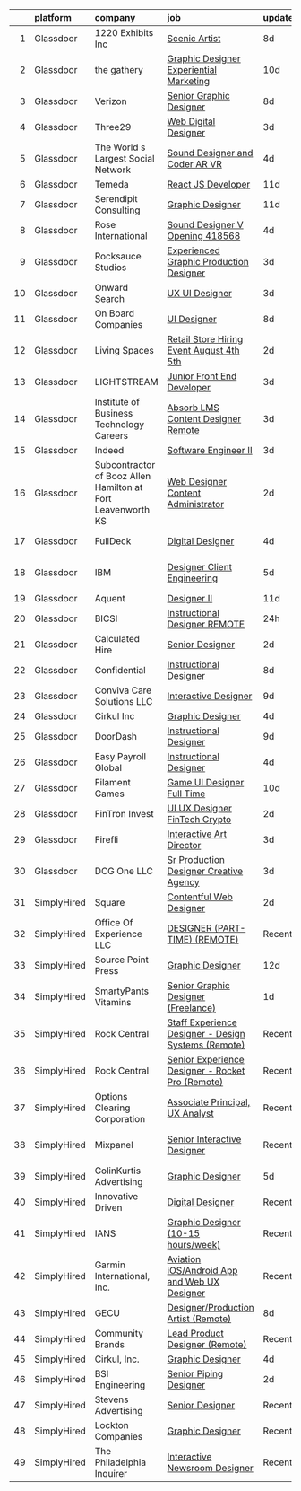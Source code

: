 

|    | platform    | company                                                      | job                                                                                                                                                                                                                                                                                                                                                                                                                                                                                                                                                                                                                                                                                                                                                                                                                                                                                                                                                                                                                                                                                                                                                                                                                                                                                                                                                                                                                                                                                               | update_time   | location                   |
|---:|:------------|:-------------------------------------------------------------|:--------------------------------------------------------------------------------------------------------------------------------------------------------------------------------------------------------------------------------------------------------------------------------------------------------------------------------------------------------------------------------------------------------------------------------------------------------------------------------------------------------------------------------------------------------------------------------------------------------------------------------------------------------------------------------------------------------------------------------------------------------------------------------------------------------------------------------------------------------------------------------------------------------------------------------------------------------------------------------------------------------------------------------------------------------------------------------------------------------------------------------------------------------------------------------------------------------------------------------------------------------------------------------------------------------------------------------------------------------------------------------------------------------------------------------------------------------------------------------------------------|:--------------|:---------------------------|
|  1 | Glassdoor   | 1220 Exhibits  Inc                                           | [Scenic Artist](https://www.glassdoor.com/partner/jobListing.htm?pos=103&ao=1110586&s=58&guid=0000018253022916b2259a10b4c0ea0e&src=GD_JOB_AD&t=SR&vt=w&ea=1&cs=1_f0f34a76&cb=1659250027187&jobListingId=1008023121296&cpc=3FC978A59470AFF6&jrtk=3-0-1g99g4aagk631801-1g99g4ab0ia0h800-15527922810f0492--6NYlbfkN0C2ruSLbldHgJRxGqX58M4ekFWuaOJ1Xy3nZgzYPyc2K5DCdI3untnDGzvEr169cKZNgMJW2ztroVJfj03lEsLmzORnLC1o3jre0oAlCk2y7HVDXlcgyXFeh6MGMvw3-WDSZHbEiaj46qFxEGUDuNrlCJBxxVOXR4s51v1ewCrwASw4ewkWnoPMfk9Yo3QkYsHeedPj-OlI8v86LSCQhcArfz64O69Gfo66QlgKq6JBiWM74v4OgT2tGUuZefWXUjoYXr_YFgsgcxIK1Y6lxnXoS3tRqeCOhSRkStCtMbiKLh3jet73wgo2eHW6s6wkQ0aoVjFynlOiH2SOI9xRlFY2AkfDR7VXzlXMxpwD0qJZjilavyh2J2Hs5HBlyB-Te0rBxAqgm3kXZ8c_Iim59I6JOc45c9KIJSrcIyA36__CsrDtO8pC1mpRb8lfTqVwtrFh-BTWayoaywan5Qst75censjN4GB1RzOgYhve-fxMFWsYENu9tevlr0HWBGBLwRs%3D)                                                                                                                                                                                                                                                                                                                                                                                                                                                                                                                                                                                                                                            | 8d            | Nashville, TN              |
|  2 | Glassdoor   | the gathery                                                  | [Graphic Designer   Experiential Marketing](https://www.glassdoor.com/partner/jobListing.htm?pos=109&ao=1110586&s=58&guid=0000018253022916b2259a10b4c0ea0e&src=GD_JOB_AD&t=SR&vt=w&ea=1&cs=1_a4cb31d4&cb=1659250027188&jobListingId=1008017187478&cpc=81AAE51C33FDE227&jrtk=3-0-1g99g4aagk631801-1g99g4ab0ia0h800-e941fbeab4f19242--6NYlbfkN0AhP4lmMXA4RHoORBwMOO4jgGuXQdrOXeW1_tqLFfVzMw3j9mwMmWpE6nwtfBb7jXniFdM94X6M8o6FRX7nVjCnlx4iXXUYgaBqeFRykWBjoMEb1mPBD_02jZ3uMfN8VzseIutJM000zUf3hu4OAdpGhPivSXy-_MR2AXSO4Fg8cwHZuTjUWbAcVauo7gfEwbdWSYvpUS7FeZpZUBNVEl1TRKsD35ClkO0RnIrxp7e0CI7lr4BzaT5iRFzEIkqgG6XuYdBNzz8L94CMYJQYd9UcE5TXDxMCqnzuhP2eW3naHCtjQvdMhlFFMndj8eTVkmee3r3wj1GLlsWjmXXfVAAhiGeZS0G6hiODQdWDVjtaQJ4mBigxqU_PYy5bH7eDtXRWFB6IhfIhg_wxnm2Qmshd4g8Pvf3ULxaYucL0uR3axMMeL8cOwwcVKN2eC_Bjph0s8Lfs41APD3bvA7kgD3blhCYRiKf1nB3igamyTBgIdGdfbnsQkDZy__50Glw159zZyEdQKR-R08M7a50tiFvTpjQh2H8ZHsU%3D)                                                                                                                                                                                                                                                                                                                                                                                                                                                                                                                                                                                | 10d           | Brooklyn, NY               |
|  3 | Glassdoor   | Verizon                                                      | [Senior Graphic Designer](https://www.glassdoor.com/partner/jobListing.htm?pos=112&ao=1110586&s=58&guid=0000018253022916b2259a10b4c0ea0e&src=GD_JOB_AD&t=SR&vt=w&cs=1_6a5e8d30&cb=1659250027188&jobListingId=1008023528583&cpc=8F7BC0C6B9F707AE&jrtk=3-0-1g99g4aagk631801-1g99g4ab0ia0h800-dfde7ed858d232f8--6NYlbfkN0BCNs6bE--Mn_ADd0RyzMq18ZUxdybwefWV8heO_C7Y9_E5r_p1QamTWeHI9ejMnN8ZrzJ1hJDUdAs3nPWUSKyIMz5CFFbtuqtMTLjsOuY71Fnb4FzQskvLwvm5RGepbX_ZM5r_GxcT0e-JCYi7VPp3agTZnSPAETcnyx4yXG_scotQKf7IgAm3JFEG4Di47D199sUEUQUd3EBdDoR0K1I4lcDq0sLADzgrHQGw-LixiknxGTPwzeoF14HGesw5AN4jxu0fOGs3hiITYoneaOpyFYxVvqd4LxlbsefQTYyyMdPDobzOzxKtK5MOtF6CO5EzvcH27r0FkcWhwVeO3zHTwaYs6Dp5522Zd8LKcPBK0w-Cpg3y3SEaL5cWCcbkcIESNpyLg03xxh5tiqckQqbHBBaOhaWgLDYld7vlB0wJddE6oQ3dpmjyfYa7dpk8y9ZyIL-4OWVLlLzOzr2o_KfySemZz8xSmRpVd9CuzP5ijR8efpdfvHi2ditlY7QMwOWkmfvTslz_ycPXMnQQvWQ_xXIAR-U6dffTqewXG0J_meR1gh8GpYr5GTeFZiFb8Sb6fVizqPowlwJQv0uy98ehbRjvRfldTJ6ckcyo8ZhsrwZqtKWa5sAlAHvLRocjIMCq5A6OtKyDU8goVpidF-KjIaDrD1l_FTM2BqKB17uLDGKGinAh5grAgQe4Nav35o3O2eniR6Qo9DTkY3VrMH9Ac_uvPwlYsmXi6GllM7ms6ZisHEK84aGF)                                                                                                                                                                                                                                                                                                                                                                                     | 8d            | Bronx, NY                  |
|  4 | Glassdoor   | Three29                                                      | [Web   Digital Designer](https://www.glassdoor.com/partner/jobListing.htm?pos=115&ao=1110586&s=58&guid=0000018253022916b2259a10b4c0ea0e&src=GD_JOB_AD&t=SR&vt=w&ea=1&cs=1_3db46a6f&cb=1659250027189&jobListingId=1008033183226&cpc=036CEF58F9688075&jrtk=3-0-1g99g4aagk631801-1g99g4ab0ia0h800-3471e0fb78ef8fea--6NYlbfkN0BTT1lo8Jwdy_hu5PBsWOg-OgEs4ry3bvHurgSPaoaOHMrQ5kC19dgYOFzcPvQYOKHhp60c6Xch6Gn5kZAuITtITQIiewKyEJTgBxaC2lya7FuisoGkrTfVnRz2GZw7oF528M81WcDSTk1Y7522a9sTlTw_pDm5pQS1FbGfGm2qWUmQCyH2NaVebnnIhkDFCc50YlNanDx476ihVXF0x9zyxpVBxgX0bPSwn0CJLfxS2642y0QIDpIpdVa3zzHLVUFMYQYSk0waNZbrlBsy0Hv6hGn_ceNU_vXPTW6Lr1NeAWtRa95klNP0qG8x9fdHMkPSlz7boxyO7RImRme2Fe0DBIFZvHBQss6P49RPDFBoDrMKD2IlBRdJdHfxZvRq8vI4vUM8DNitvY12Pa1ambNqgQbL2aPBWGtd6Ss6RQNcWrpxgTIXA5PKrPPNy_zxBK1TRas4WREZu_itBLaS_SiH9BgDwhIyzVFjqhZiFNqyeUPMbld9--rC8mhj8rCbvfI%3D)                                                                                                                                                                                                                                                                                                                                                                                                                                                                                                                                                                                                                                   | 3d            | Roseville, CA              |
|  5 | Glassdoor   | The World s Largest Social Network                           | [Sound Designer and Coder  AR VR ](https://www.glassdoor.com/partner/jobListing.htm?pos=126&ao=1110586&s=58&guid=0000018253022916b2259a10b4c0ea0e&src=GD_JOB_AD&t=SR&vt=w&ea=1&cs=1_79ea6fb6&cb=1659250027190&jobListingId=1008031528055&cpc=FD1C1DA32C38CFA7&jrtk=3-0-1g99g4aagk631801-1g99g4ab0ia0h800-c5d8ffadb915c32f--6NYlbfkN0DSgjPPcnEdvoK3uuxfISLALE6pB1FR7YSHOr_tSg5_QGIhoz_2VqUepdcKLBLI_zTUk6gDwaoQ9vEVPtJf9rgUyn_I6h_8B4D9wSAIOyt_RJFN8Eflhj9KJJvZQUXNdWxq6wNfnbBFCNlciu9kDebYOONalFTI7aQu-OsppGEyxKi2mf8gCqkIdlVeM0EX90MpZDZVArIy9wXpXsrvqUV5WVK-5OrO2VIPlMpZyT2xCJIWL-IVA3eG4GVDG8ANSjRgPzEHVo4V--abaGN5_hOXetUydW2iASEVrCj55kMHqm6W8iONRItsNtmEz104vCl6om2886VzqRN7QNB86g2_xlh_IhN0z96U0chJfJxSRcN5nNVUds5v5gQP0KcbKyFu6CTZU_7XtuN2v7D6G9Wahk8JoCYg75wGaQlIV14z8Y3PRyxvbPyjJSnb5a8pTjYEtGfGmZTyA-GRJgq-3mc2mpyvSSQHAzjNNPXC9weg6uMpES0I4XFJIbFpYpAXtvxG7FlV0XA9GGa70uZBwvA4QxNRYIXF5AJpVxhS0wAunZGpS6cBwmR_eEbqd4-vE0kkw0zuMFZwmA%3D%3D)                                                                                                                                                                                                                                                                                                                                                                                                                                                                                                                                           | 4d            | Los Angeles, CA            |
|  6 | Glassdoor   | Temeda                                                       | [React JS Developer](https://www.glassdoor.com/partner/jobListing.htm?pos=122&ao=1110586&s=58&guid=0000018253022916b2259a10b4c0ea0e&src=GD_JOB_AD&t=SR&vt=w&ea=1&cs=1_af150c84&cb=1659250027189&jobListingId=1008015128299&cpc=8795CF9063CD573D&jrtk=3-0-1g99g4aagk631801-1g99g4ab0ia0h800-7fea6778d8d634a4--6NYlbfkN0Cdyrb_-SYpjIsC7ShR4LTJruqxAexHI1Km_0W0EzpI0e4uRdYa2eAJs8btTIGmOfMYc0AIGm1oGji9xCD_BIfjoFv7WrSOeX04XFZio3b7X4jjRm4uKTkf2ibFdnFKK902wGA0oBE-4UXjpik8-xCwjIHvwxFNbNLLssPWUSLM7bGAS16chLfRc3-ChYnq_dR1b4XA5FFeKpOeOPGISUG0qb-RPOr7rV5BTWaxQmhDTbGuJ2rRw2vBdgAUkypwTWcuLI33fj4GiUO7GjL18z7UhJudLmm5kKuatLv2-XFTHRRVMP_iTGC4-j4UmHanBMjuscYqn9UZ96Ui5H-5xpWhHvN3LAsPZD2kvLTfDXhGU-_HKcwFctFZqvutssdDleuKrgu9l6r8-mTGiQe8_0PGMOwFUggDmDPFlWkP3oDNfkDoGa-grFs2B6Hu2HedhywNOwqG3qyeGDJN4EoS2ee1ODOPxZTQxWzpaMY6CYXTYcYA3ljgI8bp)                                                                                                                                                                                                                                                                                                                                                                                                                                                                                                                                                                                                                                                     | 11d           | Remote                     |
|  7 | Glassdoor   | Serendipit Consulting                                        | [Graphic Designer](https://www.glassdoor.com/partner/jobListing.htm?pos=102&ao=1110586&s=58&guid=0000018253022916b2259a10b4c0ea0e&src=GD_JOB_AD&t=SR&vt=w&ea=1&cs=1_e7c4885e&cb=1659250027186&jobListingId=1008015133064&cpc=BCF6C35513A620B2&jrtk=3-0-1g99g4aagk631801-1g99g4ab0ia0h800-c5c15e8d751a9460--6NYlbfkN0AZiaPZyccuKjlre0e0RaBFeO48J0QExrO5hcuLctOVaDQsAcHmbKD6x-czlhhPaL1TlBaAVNH02RkuLdfAcnAtmG2ifzKKd-xvHAFsOrwbZuY8izI2eBiD15JwxfzUB6r_c-wjmdtrfGuV-D43dsz7rF-W6HRlzw58U6e4dTUNeaQpBffTT_4yaBVmRULisnqryqm-GAoRJp3WcGasRBZs4EwJZnC-5O80VYPFOb7HgjCSZfJvUM8h50ocws9zq0fTFkfy_DiXz7sTaq8xkwDhGgAyScngPuVNs9Er9302ry75UQB70IpLM4hyWCRpHyaeSHFRLncJCG4hnbbCDTXkBr0HdbMTKAxSeVYrHTg1SQ2AVShT9w5x88UPTrRbSnzjuuYtRRyVQLw_ifa2AaNiM90qHHnSXO3NZho02a3q8DSbH39CS037CA6nsEAuPVz29bi6NuQdJWY__-6DbGt1vQkichacrvXEjwAeuYF1EcPRHjVNaq0FFFI7RHmUkXg%3D)                                                                                                                                                                                                                                                                                                                                                                                                                                                                                                                                                                                                                                         | 11d           | Phoenix, AZ                |
|  8 | Glassdoor   | Rose International                                           | [Sound Designer V Opening  418568](https://www.glassdoor.com/partner/jobListing.htm?pos=130&ao=1110586&s=58&guid=0000018253022916b2259a10b4c0ea0e&src=GD_JOB_AD&t=SR&vt=w&ea=1&cs=1_6ce011f8&cb=1659250027190&jobListingId=1008030729670&cpc=32EE424DE2B657EB&jrtk=3-0-1g99g4aagk631801-1g99g4ab0ia0h800-a20623011cb248eb--6NYlbfkN0B6gYLiPzX3Klpbl49OuxoIZqVtnvEet7IZUhlrZDSG3sY-I6CIGHSMA_bS7ldJ8pOXMIXNeNyydXsX95pvzPg5BddHE-JXPnLngZ30cnLDc1iDIozZEqqJfstNoVEA0Y0ziXhbePzU2aWttrzMukYrAbICdJmtiDj_lX11sumIShj0cH4jV8vRyK2YT_cFh-aCy9BollYfIvyBwCbhnOFTloEog0mO6lEAAIWVoHiu14kwpyR7MHjmSXjXVU55KIUBTV78iBTqExzRPcttoW18M_Y91aQnuSWAYXU3e2usJZCuUSOya3v8LmY6Tt4q5dNJaTuLrOq9HXBz7kjgkFY0HdsG6mWycK6KGYRVn78Ltp_ic-7DfTiZR8qjgsSZRUziBTqFgvVMFBYTAR-jjkTa5CRz7ZAZHWrZrBuHytgpPlCXRBgafUXjvBngm7e326eYhjCTuNRcyuE2L2Hm6FhGNs14R6wBBCQWUejMdaN9II1ykg_RlFl2KLX6D4znh_7hQ3d430Xa47ssQGuf1-Se)                                                                                                                                                                                                                                                                                                                                                                                                                                                                                                                                                                                                       | 4d            | Seattle, WA                |
|  9 | Glassdoor   | Rocksauce Studios                                            | [Experienced Graphic   Production Designer](https://www.glassdoor.com/partner/jobListing.htm?pos=114&ao=1110586&s=58&guid=0000018253022916b2259a10b4c0ea0e&src=GD_JOB_AD&t=SR&vt=w&ea=1&cs=1_397d9669&cb=1659250027188&jobListingId=1008033520463&cpc=FAE5E775D180B2FB&jrtk=3-0-1g99g4aagk631801-1g99g4ab0ia0h800-1efa8155e4fb7b2c--6NYlbfkN0DukAwDndutArnS8OT3znlJ-TW2KpK_7rZjO0LfXc6UVBiO-8LSPHd95fxw9EE9dqLQUN4La8Iz2lxiLZTyACaQzmvMgZnLmiiD4ovpuApu50jSRvdiNNOTgCcnHojQFB59xjwSAnCtH0Xb8I7jQuQeA6k0kIon-6YO4_kxONUogjdzD6GeNT9kA1w1QNPpPx6msuf5-GCa6V99oy9joHjFWa8Up5bnLgbinLQJnFBkPP2m5gpbf8Ox9CgYHuwMOtEP9bVM4N812oQPbdq9MGIE4LbRnkNcN0_bLo9qDlBX-wgY6EURxxlYu8cv2HWHJGSVpnsIrzag4aB22NdTtpcmMcRfM8Hay79gUib2qRL367GmpDF_PIqboYbFDBL9yjx9csZEyjFBVquaMAb3b2QHHrnW3WheeIS2G3PB1JkNWzbhuOOS32AgxMT90pAQKM1Y4SAfFo19FZf6Llf0Fn3AXHQnF5dGQsVq5ejIPLqogLV3Cb791CJkGUk9069TSxXvd5fxNz22kcWt_M6yFtIH)                                                                                                                                                                                                                                                                                                                                                                                                                                                                                                                                                                                              | 3d            | Remote                     |
| 10 | Glassdoor   | Onward Search                                                | [UX UI Designer](https://www.glassdoor.com/partner/jobListing.htm?pos=127&ao=1110586&s=58&guid=0000018253022916b2259a10b4c0ea0e&src=GD_JOB_AD&t=SR&vt=w&cs=1_f7a225ac&cb=1659250027190&jobListingId=1008033843537&cpc=4F748F1840550ABC&jrtk=3-0-1g99g4aagk631801-1g99g4ab0ia0h800-fa6a7f2e80756bc9--6NYlbfkN0B7YoEZZ2QAGDyEGGmBPAUWSHc1Mt3sMCn9FehKcWA3w0jw7EbYYLNYdQbp0yVH2fslJybtsMT5p4cBmyyP6_QKsNpj2PbE_NvQ_9GTmmHurNR8k4bCL7VAiCT04ZXl7TT0tBk86WUCk4UG972qPFGQb8RpGRGy90R9sT3FoMbCWVivDmWtNWzVlBqfExq-wNoSRqKLFH3Xk8vJf2o22A28h_GUt4kF2gsaVaoPNX7M8nj6fgmgtLLNGd3ZH9rG5o1BqTy5JYqaoHRtI90ekkJgpS6LsqVp-aoFkoEOdZYwMUxPbi3iI5_2VLbby_itXY1TC9fCi364aFFedpTxrAG-YXBia7s-MYx17aGxeait53PrVbXcrYiiFfHpge28aBkAGtB1QwN0oHzfXxY8aEw455bBmcSrz4tvf8l6j7vUiHiNUJgMbu1-W1uMfldseUgbqWIakTPp4W7OYI2Ry5nAQJu3zbXrCBTQw0qng9d2kesXF7pwQh1zenKoQdWV-UvX1V3KuSjVFgJeZm7qqZsLBZKthbiPpf5mhCg5O4G2lYzknzoN81mw19f1bKSB6rxz5RCISb8j9FZ_OVgk87TqGIwDX3vek1wtVAw6zDyc7txPyIxSryjiypzE07M_1UjJh3Ur4p5At8hYffkyYzdn4wzOn1sv33uoKMn17SfyJ37Be6kk1lxvcvOu8fnB09w9n2YjHvIRobuHmq-ZvqDf9g6L3tcu-aY2m70DF_8u9t7lDoR8yvIpgCdWP8jZ24XEp3WdDT0oUwl5lidoJTpD2MEMgSQE_nDy9sFnbLFJiNi7PdqKlu2EFGYGfxusvJygeF1L0tfhBmi6w-iK5h9WPKsqcYuUbjHF2KgvTUdfFdgNDEAoBHVKB3bBunhq8zvJgB7x5IdkqrxnijwNFMPbcmlPX0njwv8FWVJlenrUYb3xj_sbCIpK0ixNFQP5X0iN07iR9OtTyYQ2MJb9f6qlDDoYQBNhJymZB2PWAFW_JA%3D%3D)                                                                                                                                  | 3d            | Raleigh, NC                |
| 11 | Glassdoor   | On Board Companies                                           | [UI Designer](https://www.glassdoor.com/partner/jobListing.htm?pos=121&ao=1110586&s=58&guid=0000018253022916b2259a10b4c0ea0e&src=GD_JOB_AD&t=SR&vt=w&ea=1&cs=1_c641760e&cb=1659250027189&jobListingId=1008023615622&cpc=42BEC95245890617&jrtk=3-0-1g99g4aagk631801-1g99g4ab0ia0h800-d1dcd01694e7ece7--6NYlbfkN0BwmVxVIPFI6jVVTU-wKul8v4wplmAs_8WNhyHQXkJf7J0VZjFkcY1ok6dUW_G1Po_ZKb649Y8Sh55GqztxlkUEhAmxGoxlMD5Q3IZ-nyIWj21Dr30oqFOoCljau9HGFzDg4FAzckShMLHECwnjMmf1Lm5i2TSa-J0ddll2-v8wKBcW8OvMdqyVguAeeCES05pd152EMEfZWW4H9v29GKzTt4cUTlmjcI3Ym6a8jp0l5Q6sTDyKXvyaegmjp-_qFIISHsqLUHioNHfHGAt8Lv40XJkqOHnH7Me6rIEXTzuJ9O672s-SW0clWe1gKdeYcheqFrCwiTo4M5aI5Fl8taVfXVBo6FGmFczl2Jr3RTkEKtNo4qrnqKuRKaWGvFGXxWmYAJcud_Lh3kRzjy43twt8F2DMZAGYhLujYHm0xjKD1j4SUoJQc5ITm5rR5F2zr20fHncnZ_EYSel0E55ZkYg6T7PsolNh9fGn2ML_JUiJrJ3_DxYKH4sKZUSP4EmaivI6WNLuXPn4Q6HUFdRh8LqCWmvtyYc4twJqiX3sVOf4Mh6ySnf_cEaa2oRv9nu0LDIULr2L5-Vi0pYgidpGM5JZJI6-4CKw2sqC9ednDJlCYMOzcu5s3iKJ-p-A4otXwPf7VsEmPieWBVBZyu6sHZwayDSu9Wdaj7G2ZDAh5rYocpNon5YoPBWW6lsLJZ6hkffJ7fA6n9j1gAfGhZYQIGhPzXtV93InzyL2-DYux6WyZplgylHAWGF44iW5EHutlY-abbJ_KyHHzbeuP-KuyuYrJMum2cnWnvmtFvoYtlbvHwrrZxDKLNqpap6Uts-17AQ7C_vUeWZORvdOGvp9hZgo0hswpLB3ADqpyp_fecNo7pyDNtbE_x9MXunsGgBc_d_k-So5Q0ktqGFEwg9uru3aWA2NLmXQ61BE0sjXyFstMlBXQJfRSZafuEbpB_-lMbMwTQC6vG-ntaOWViEaoVngSLQ3vys-Yq6eY2XT1DwFvKJ23jPegz3-)                                                                                                                            | 8d            | Anoka, MN                  |
| 12 | Glassdoor   | Living Spaces                                                | [Retail Store Hiring Event August 4th   5th](https://www.glassdoor.com/partner/jobListing.htm?pos=120&ao=1110586&s=58&guid=0000018253022916b2259a10b4c0ea0e&src=GD_JOB_AD&t=SR&vt=w&ea=1&cs=1_6ea416bb&cb=1659250027189&jobListingId=1008036045135&cpc=AC285F3A3ECA6BB0&jrtk=3-0-1g99g4aagk631801-1g99g4ab0ia0h800-83dccb9b6fb193f1--6NYlbfkN0BCErBklGPwVdmEBWKJvGOx97ULaje17ViBys7QDBnJ34yMajezYMs_RbbslCfMeDaxo2vaaFcZWBZQolZNL_-5tBbohxkDqWlB5HO4ytjx5Xkf8Ez1BIuv-WuTkzXHC9z4b-_u79Y7zl-WX5_xbfSpS04igPVN_EeUcTPaoS93AXNsKRk_7gbZM9WMdBe-tZqeIRbuojeAJ-FFWCH4_BkGNIgYAQv4gyFHLyOjia1SeXHu7gk5gwEs3e2mr6N2fzA5ed1XbF_bm_pdu8FfILSigrVo97o-Rr-saFIIRbOjMqc-S4Wb_AeQPGTBpuo0BQqiibZVN_UljTe3YmidM6TH9FiD_uZz5blp_i6LqNU1crsKq5KKK6dNDUyo0eq0fXhFX88nTxxn3W0zXyJA1-rhm_eb4jmq2t6FQvm9Pesr6PTs7NDESYD-ABeNQAAFT1qWbhjxLf7qKcG0N2S2DAu4R6iYuZkUlg0R_MopDITm-ZFV6BQSitJa4doiYpegs0Q%3D)                                                                                                                                                                                                                                                                                                                                                                                                                                                                                                                                                                                                               | 2d            | Houston, TX                |
| 13 | Glassdoor   | LIGHTSTREAM                                                  | [Junior Front End Developer](https://www.glassdoor.com/partner/jobListing.htm?pos=128&ao=1110586&s=58&guid=0000018253022916b2259a10b4c0ea0e&src=GD_JOB_AD&t=SR&vt=w&ea=1&cs=1_e5de04b2&cb=1659250027190&jobListingId=1008033214167&cpc=217C45A42544DB93&jrtk=3-0-1g99g4aagk631801-1g99g4ab0ia0h800-2df1cd4a30c17b06--6NYlbfkN0C_-2SRK1RVDhpf-slM4KCmyuX9KaErJfzz60Weic6r3IbgaNRDDOsPJ8ZTvkTAGXQKd1teJYOIcqKcCNFGbR_h93GE2MdmLtdts67xQI4gGrjfSrJCch41n3O9do5XrvpmJqDCYEbmdeX52aN448J7iL6_0l3j2jpYX2k40PvRXIRZj9SFMlClV4bkl3r_91Vtuj17G21RhyKMBpzRmSEPG9jO2-5aamtZBdk7YWJ2w5OJ-s-65O4wMwbn2oefQayyD1m3tH5bfvkqq19nMfuQBxFl0Eh-Es5KxDFv8x5tyU72qAxiFg_Yn-HVclOwjEBbvgkbLwZOQSidznkVpLcQHAHTIRU7dvNyt_bRTVjN8k3hXsaXh5xmVbSgOMqN1hX6mUC8u_Ai6MoVIVkFqRwOKQE3GCuDINg9-pLNPB2H8KNJgM2MiBoHxN6POyp6LtaBfrTj8fzqzpo-_Pvs7wHmAJSkcRKzPPqpQ79vPCr10tkVxBxRiasWN0bqZS9n2X0%3D)                                                                                                                                                                                                                                                                                                                                                                                                                                                                                                                                                                                                                               | 3d            | Lansdale, PA               |
| 14 | Glassdoor   | Institute of Business   Technology Careers                   | [Absorb LMS Content Designer   Remote](https://www.glassdoor.com/partner/jobListing.htm?pos=108&ao=1110586&s=58&guid=0000018253022916b2259a10b4c0ea0e&src=GD_JOB_AD&t=SR&vt=w&ea=1&cs=1_cc631e9b&cb=1659250027187&jobListingId=1008033656556&cpc=BA15C3E50D27FFE8&jrtk=3-0-1g99g4aagk631801-1g99g4ab0ia0h800-2e0274904d936d01--6NYlbfkN0CvahHJL5dpwIe5nlYo2UZJB8CTXAEl9vJAxrd3EfdRQZCQxlxyb4iRYH_DOwJFtK4N0uDD0jkZVIxzYukevrlHP1ieNAR1B0ByPojxhBrUrK1djDKmxxepueGH2ZXe-CWLigfThESzsaLfmvvyC94u1i5grhoXfweVd5_LDxyYaWQdJPz1tv_f1KEGrhqZ7VniB9RUQTFKuZXfTaa-sA4DV92SclHgEuBvD2-nbfuPF7l_oUUZR8D8wKz9ISsePEicV7HGFKPIlIbhiQvxgnoIa7C_o7KYloRuNGzmTYr4Qjt2k-9vv5LAPvr74r71QVwop3alhDL7c9lqQfdPmZmlB6OxMD32YG6VnjQMbn-ymlWPzcErLTaH-v8zIv5PH4S_h0EMfw2EWWarqcRCB0rtqLabC1nowuYiBLgOsH1IAUmCiUC-rFd7NPL2l-hOr2Xwemrxyi7x6sfwAZ7IQaIAqAECFzv7XIhG-O2s1cRzqQffkjpoY12kkA2eJzNOPjczkW14-3OojQ%3D%3D)                                                                                                                                                                                                                                                                                                                                                                                                                                                                                                                                                                                                       | 3d            | Remote                     |
| 15 | Glassdoor   | Indeed                                                       | [Software Engineer II](https://www.glassdoor.com/partner/jobListing.htm?pos=118&ao=1110586&s=58&guid=0000018253022916b2259a10b4c0ea0e&src=GD_JOB_AD&t=SR&vt=w&cs=1_8dfb7beb&cb=1659250027188&jobListingId=1008033082257&cpc=C5F9C09AE97B3D2F&jrtk=3-0-1g99g4aagk631801-1g99g4ab0ia0h800-27cfbd65a5c6f320--6NYlbfkN0CiRNM7CVr8YueLFKlzwbFWI0o7IjV438l4sVrvKZ0flpURU_mqoI8E-VxPfg2eTCEc-yk2QRtC0YMjmV59zLD8dc6YIBNRVjeau3_bzRAR6whzl4cvJ4z8_qmqWpaXgcwtg2a3P9sPSoahOn1YDLuoQxL1JqXyAJvVGPs2D-d0MklIet_QrwDp8CDKVG89wVxvr87tIG50UPkfFHXhxNTvWfKDLoon9nF2EwXWjI_tzIpYwW4HdoRaZ83i9sNdRLnIAlXNYBVdzmscu0jd4NpEhEjfIifyyk0V2Y_DQrwWWYUAMoOHyVIGHqMjCXss2tCr4AJyrKJIH33zyF55d-t3Yor5ciYiLGfHiFtKuIVmr_RPYX6P7uOz-rUQzUYk9aVANMGAF6KYgaQNdvkU_CfKD4Ng8ZOZL6m1Qmm56XLb1s6kVvdeiSnLEaupfwja8SsKxVRQFM3iYZFwEbid9MLla6w7CDaRiTrgFaLSdocbYxqZlq3BF2_iW8eExnwCNz9mcHTTTt9JTA%3D%3D)                                                                                                                                                                                                                                                                                                                                                                                                                                                                                                                                                                                                                            | 3d            | Austin, TX                 |
| 16 | Glassdoor   | Subcontractor of Booz Allen Hamilton at Fort Leavenworth  KS | [Web Designer   Content Administrator](https://www.glassdoor.com/partner/jobListing.htm?pos=101&ao=1110586&s=58&guid=0000018253022916b2259a10b4c0ea0e&src=GD_JOB_AD&t=SR&vt=w&ea=1&cs=1_c09d8779&cb=1659250027186&jobListingId=1008035593316&cpc=2DCD12B8022A14CE&jrtk=3-0-1g99g4aagk631801-1g99g4ab0ia0h800-83a59fdd3ab08db0--6NYlbfkN0D7V0zEzbDd4NogW4vTAVslOIgsDHkCIiJJG8Xa6M6esL5MNEM4uN-7_I1ICWCW39KyxhxcYMK3I_TvXerU_XnBwjaSuxAZS8XZaonqTIZyiBwYlU51e0P4m7a1d236Rh0ndHLQY5QZUrM35fgKuKitCR7o3HmxuORozw8cWjB6FfXGDuVt8HkDj3q0COuBlNpzIuKHE0OV5mI9Fxv39rNaScgt-tzotXcT6pbLQ0NC--tvvpyJUMPsAi3Q-mV1RxATOT7gszbVMRplYfylLr2Gxc2Q5bX7kWv_1bMZMeuvVKPL5xvBsUrfgGEG2XyBwKrs2lQxKv00ylno7EGrMmB1ddMxqmI61Yg-i0luOqKXQ1D9FfIeySRUTYaYB3bI1oOz1Qj6pK8k0qwHKF-JLR94pPmIeqCen8z1zr8QpomVBQgnI-fo-f1Rz9HhNntLhpyQXbj67drSkZIdZ-UnboNZfOmsBdORekcECAVLVyIVyLjPjQKnb-LrN4X0dlQP1FOWKpMJNJsqJANyrXZl9MDF)                                                                                                                                                                                                                                                                                                                                                                                                                                                                                                                                                                                                   | 2d            | Fort Leavenworth, KS       |
| 17 | Glassdoor   | FullDeck                                                     | [Digital Designer](https://www.glassdoor.com/partner/jobListing.htm?pos=124&ao=1110586&s=58&guid=0000018253022916b2259a10b4c0ea0e&src=GD_JOB_AD&t=SR&vt=w&ea=1&cs=1_248f6352&cb=1659250027189&jobListingId=1008030632375&cpc=BAEB662971763A76&jrtk=3-0-1g99g4aagk631801-1g99g4ab0ia0h800-6dce5e51280718d5--6NYlbfkN0AyLYn6e4nOsln60gailr5YF6DJD2ie_1ebCPdPTsHIrVzbdEm4_QsKTicBcCO4vXTudW2F1MWtMf7WQONAtMkEr87Dv932PGxIeZedeTOcT_fx_PlAw51QrYI5R6x5q981FnCmAk4I1_v3RuRxprQUykf_woOWXgIwxPtNuf1yfAGgJY_S9jnazJOgUk5M2D_JLn_OJ_EkJiBdEmpPj5dgRbhlqn26aEDvvOKkbVnL1muxobP7ofCqhA16r1CbnMxcSeBdjXVAu7Jmma1PofcqoJIB3Fee7Q1JYzvRIaiy-zi8ITPMFTqWeX-seLMn_br5awpda_94igbGBUptDedgCEg2qxRWVDe0y80rBZt_HUS-GRYOqEsV2cWfoM4DVYZPDlKn_U-LttSf6TtSJoBL25zJqhYlSGGlmHqzl479Wrugmm_Q-z4Bfipdr3QunetC5hPX1-NGhL6n1q0aiHpv3peoaX7-AVaF1C-AvHceyuaiu3586Fov)                                                                                                                                                                                                                                                                                                                                                                                                                                                                                                                                                                                                                                                       | 4d            | Woodland Hills, CA         |
| 18 | Glassdoor   | IBM                                                          | [Designer   Client Engineering](https://www.glassdoor.com/partner/jobListing.htm?pos=113&ao=1110586&s=58&guid=0000018253022916b2259a10b4c0ea0e&src=GD_JOB_AD&t=SR&vt=w&cs=1_2170a5a8&cb=1659250027188&jobListingId=1008028921686&cpc=8D52E76475A7E842&jrtk=3-0-1g99g4aagk631801-1g99g4ab0ia0h800-cd11043b0495f81a--6NYlbfkN0ASsx9s5kYVCGTGnmC6Xh9NWSoe0erEY_uce-MxN6cSfhCFF8tPJks6RQ6ru_yf5NIiNqb3a1ZZan5GqJ9gh_OrnJSUklVv_mMJN3fV99VQ516YWIijbtD1KXNHWsbKUTNG2ERKXFhM0kWQC3XgF7Iq-LX-pNNKsKgDAf5UoLKWYqoehXr_GVcfxJUTebnyoGCCWT3D4U6V45l71vyiSRKNVPlNZjCUA8yHAsKbUreXY14t6Lu3cnf5xXujN47r-VLiwSKCpwCfMq8-fBpKPrY6A7aAZ8l3y1Dr4Cm2xyQCmlOoHUUvagIdzV7R_fm7bVuYLUDwcnFDgqLQoWR6liXCic0vXgR04uLEYuGdkN8eZf4Y0SnoNFP-9YZb7YK1H7TD3iphzoZ53m2VYAX00nJ3E2sO1pIyNW6XH7o_f50lXY2b_EpqO9Vj_43Tg31O2Clf4lojo7imtsyzQDyv95TaxSKX4HO3ub7FMTrhK4QYpVRJ2LeyzgB1ojDSyi3_VRw3KUpGvF-YKA1fsuhBX6TUs9VCBYLGRzY9rdgeHOK_3on_R7nPKHYSeOAZ5sTzTD2pOsTfMfReBeJUGnc8nNm-tgJk1pcjppBOLsJU5TH5uVnYNHDP3qCyyGp8oo_BnMM0SbQWXFMcDMxpzd8EnxaQQ2cLoQuCBCBISH7-LooVGVMfklyHs4R1py-Tab4aDXSCElqGvOuqLtgxKilqYB2czi7iu5HTSNOnHSWd6O4LnHMd3V44R35Jm4KcWi05vGiwA1mT9HqLzZT7F8przRsq27BonIR2bOIY_FrYC1VNQwEDxK5eYUKAzIZ501h09gZct0ErPNtRfphZMsqcp4ugZ3Ml5PCpUy8sGF5M6N6ouBcskKWMwppw4Z1G7dQXDWvC5qyU0pd62mwBtTNPUC1Fq7KsXlD6a0MAslhipi7uxND2g6bej3leZ3dTEgYC1SlL2TT24Ra_0BrOVunCRB0jyoS5IofjOqQp2NngzKR9dKswo4VXIgblIAJBN5P0hGuBjRVTIrVJE6a4IiHktjmoHKwnknWtn77-lEb0-y3qfiOkpPvhdCRclJnEt36p9YisiL4I1U82hB9V_BO8Zu6A6cG8QISAy14%3D) | 5d            | Research Triangle Park, NC |
| 19 | Glassdoor   | Aquent                                                       | [Designer II](https://www.glassdoor.com/partner/jobListing.htm?pos=129&ao=1110586&s=58&guid=0000018253022916b2259a10b4c0ea0e&src=GD_JOB_AD&t=SR&vt=w&cs=1_3f294205&cb=1659250027190&jobListingId=1008015500719&cpc=FB7E4A1762AE5BEC&jrtk=3-0-1g99g4aagk631801-1g99g4ab0ia0h800-0b268baea360f15d--6NYlbfkN0DMrcEu7yrtATojKJA7cEzGQ3FdRGWLh0CZQInL4ECGI9gD0Wolx9R2v-Aex0-GK06e588o0OvV4zA2gIiLx7NrUvBsPQz5DEshSuedIVD-947v_EURRm4cO9Icbeu1pEaxsmPXpdkKrsl1xaOFHyZCdEjymwr_ppqNKw79ozMs8aim1fOautCC29hgMHVjC9b8AtHAs1cIVx_UGE9q3pIMiCwh3bYSsRqS97PIJDuBZ0jzI-QR4yW-OI-37PL27wyJVKEG8OsDo340MPw98WByfKuE7cPbwarGFdsF7nMKZX5rnTGDdUzgl5D39QjkqEGK081h_hPz6w1zcKml6yKcAeqtMvGNApy-mD5w2jg97F24iykQ5LGFE0meVaAIg6DUDlTU-BagWirJ_n9tKuXp9OxNpINf-R1kO6guoJPQ_-UZ0fhjaO59smwH43__s_Q%3D)                                                                                                                                                                                                                                                                                                                                                                                                                                                                                                                                                                                                                                                                                                                   | 11d           | Dallas, TX                 |
| 20 | Glassdoor   | BICSI                                                        | [Instructional Designer  REMOTE ](https://www.glassdoor.com/partner/jobListing.htm?pos=107&ao=1110586&s=58&guid=0000018253022916b2259a10b4c0ea0e&src=GD_JOB_AD&t=SR&vt=w&ea=1&cs=1_bb9712d9&cb=1659250027187&jobListingId=1008039455975&cpc=70E6D4E49C80165A&jrtk=3-0-1g99g4aagk631801-1g99g4ab0ia0h800-dfa35f41936b3750--6NYlbfkN0D0ZqxdZg2TwcIemQ4yr89eGinLCR7bn2QHXosobzuZIHsiSwugb_1pGRvxfhFaG0eSj_V0GoQcYGca32xe47Vz12NH-tVxPQ-2svvojcRh6OknIWjG7D7ljkL_x2y9yREdC5Xs394oemCyw8ZAfh80JLmdpCIa0EaTVwUa8FC481ySXbT5Y26Wtl4vgMRjfmecGY6r1hDC9hCm0ZmBC_xH1RZvFEzJjTz9t_1Bym9zRpqF_RIW-l3TRDFF3huSNHNc4-k_6xvVtCIHOfal3Jloyod5w1SS7C-pMVLq8yBZduISLTa4Iqtz9Ur4R6fTJpC-l67cODrak7p0KF3yfh4SwgaS2qu6rVhoMEJcVtvubwx-QQtHt-kyHJyYPPVRyJviESVgOG6KaP57cPSFy2lFA3VQycFZB6Ns-BizvrJLj95_PBeRI6ZsH8ijNxTJCd86tbWd5O1KC7P3MbLwICrr_gNYh0GQtVsrTKiXVH9SEazZ9QWv7DaDM9uFSDOL5_vuFrTuQrDjLg%3D%3D)                                                                                                                                                                                                                                                                                                                                                                                                                                                                                                                                                                                                            | 24h           | Remote                     |
| 21 | Glassdoor   | Calculated Hire                                              | [Senior Designer](https://www.glassdoor.com/partner/jobListing.htm?pos=123&ao=1110586&s=58&guid=0000018253022916b2259a10b4c0ea0e&src=GD_JOB_AD&t=SR&vt=w&ea=1&cs=1_6fca8166&cb=1659250027189&jobListingId=1008036046066&cpc=2CAED5C921A5F994&jrtk=3-0-1g99g4aagk631801-1g99g4ab0ia0h800-fafffdbc502f2fa9--6NYlbfkN0DZ6O0M0B_3F8oQb4YMAqApYAvZvEqwNptz_xqlbiY_WT-1o3yhNjEM8KaYIKBiJLJj2HyZUzB1LJpehXfrPQ44RlbnGMCI18FJx7eHAFIu2qqj9mP6-On_yTukJFlTMDFmU2M9g59lJWiJMiL3vR7AnxqwfrtBt-w0A8HB7Dsuvye-AvqAzxosHQxaJg8OK_V2vCDi02Iy7P3ja681IrW92FaQ5KIzivyDpHVu6y3EFwpxwiUlS4_BrIq5YCGsWR7Mdjy_dnsJgLOSl2G-QPprYH30ZiSGWAChfOmz_wg0Gv6EK66bbunhRJcujfImBs6c26D7gVEgdcuUB1XdjNLkywCh-t782b7qY2oFANnK3Uy4yPtTIt-CiA30TWiEsF7kpighidWYeuW_O0tnRHWALwo5VquC-zvj6LuAlCw9snnVzoWjHYTTL1fFFlYwbXHzhqAJFo31SwA2IOQgK_S3sJGkeH0oMf-JmJnA7wrab4X38oNjApII)                                                                                                                                                                                                                                                                                                                                                                                                                                                                                                                                                                                                                                                        | 2d            | Remote                     |
| 22 | Glassdoor   | Confidential                                                 | [Instructional Designer](https://www.glassdoor.com/partner/jobListing.htm?pos=116&ao=1110586&s=58&guid=0000018253022916b2259a10b4c0ea0e&src=GD_JOB_AD&t=SR&vt=w&ea=1&cs=1_c1bb47c2&cb=1659250027189&jobListingId=1008023386914&cpc=8795CF9063CD573D&jrtk=3-0-1g99g4aagk631801-1g99g4ab0ia0h800-65a4316f7608b71b--6NYlbfkN0BHOzu4OlPO-ps4_yhSR2gzgpmyHoDXGJJK_wjbPD4u7oJx9UIDLC2BMTYioDWgNzVWEyMf2YayL1Og47gfFUBD4yNGrQrRZgL69f0oxLrv3xUc8WQbjNz4NSJoeESsmdJUbX0U3yigcKtEyaTddVlnpHnEJhlCqF4yGJ3x-xB9DAIPkNGbadYydqj1FaOCvO-Zm9OfRwoNagCYjCo1rYaEU6rfMtTppA2C7XjzFgUc1gmmefNWlxnBWTuEnulcWFsU5qmze-MlcMcPj53XSuc5Teg9P1EGr6FeC-cp6JSLHWy2HCoT9vyfaK4Ze2-3n9rWBbeB3Yr7WBLSJpUi3ABD-6d_fjgUapHDW-b23MAEqkWwiuPogkuqFYDHB4EjZMTPNEFiSm62NBFnUY99isaCUuzZ6F_2J6hFvb0_9ANRG7gDylsJyOpXZJPKlEFspuDtnUdjtEQkGDdEOyuf5mKhlZm1tc71-BsvFiB30I515fG0TAu5g6XgYr3orSfLX0A%3D)                                                                                                                                                                                                                                                                                                                                                                                                                                                                                                                                                                                                                                   | 8d            | Remote                     |
| 23 | Glassdoor   | Conviva Care Solutions  LLC                                  | [Interactive Designer](https://www.glassdoor.com/partner/jobListing.htm?pos=106&ao=1110586&s=58&guid=0000018253022916b2259a10b4c0ea0e&src=GD_JOB_AD&t=SR&vt=w&ea=1&cs=1_1375a8ad&cb=1659250027187&jobListingId=1008020446183&cpc=F17331D9BECC482A&jrtk=3-0-1g99g4aagk631801-1g99g4ab0ia0h800-34ff42a6cf93e7af--6NYlbfkN0DTpne61UmFZM4rphN6Z_dPa1xbTMy_srCLEByaiB2DVbhP1pG3_chzlRlHh6a83L5tLEb5xpDPwcqT1RfxfE0VKdLke_IMRSCx-aPK656X1wObMu-TGQL1i37-VQnQyGvQuZ_065ec8Bz1HDpDmf5ecKYdK_TpvkI31fyz4ST_gXmFs5qfnfkwN3YDRD84Gv8VexAbp9Xesqmqijholzqa4xVwf2Y0FWY-meP00avI3m5xnZLY0BSZShxuCWtETB_j4iDSpCwmSrUbsTXfivL4DFHmgpmD08GXlDRaL9smlj0U8OJi_Et8MX4HGYTa3RgtuAOoLkBq1nNJcldyrojoTxQhx8DT1R_MKHDFE5_JcjmA8RpeIjLSXriRuBy4PK56hZrXzRD6OoQu9zSBJFv85w_r4ZOVSKx5RJiLCbg2v-qfmzeGQ_SpP5_xb5uoQjrR3bWxYVVu0l4LvMTX1Rbo4vDpwRIRumEMis95aXvYK-OsEX5NAN0FaTXkQeiONdDix1Z-1aINuw%3D%3D)                                                                                                                                                                                                                                                                                                                                                                                                                                                                                                                                                                                                                       | 9d            | Remote                     |
| 24 | Glassdoor   | Cirkul  Inc                                                  | [Graphic Designer](https://www.glassdoor.com/partner/jobListing.htm?pos=110&ao=1110586&s=58&guid=0000018253022916b2259a10b4c0ea0e&src=GD_JOB_AD&t=SR&vt=w&ea=1&cs=1_c0b0ae5c&cb=1659250027188&jobListingId=1008030706022&cpc=0FE1F5EA2BC84A01&jrtk=3-0-1g99g4aagk631801-1g99g4ab0ia0h800-88b59fb4c980358d--6NYlbfkN0DMiFM2DFaCxWVgUXAQeV1PT-6RmaTIEUC9UBgdAka0fVNoudSQ7Q9QjY90NfnI-og8anr1gKQ0_IzzaRVpQTqJfO0CkkVwP9LPGF-Fyach_elNXZnGYFd-5a9h5alEnRE8jQ_6wmkZD1buMX2mnVZSsosEB-LDAF1-02RTC3IHJrNm-q2hLDY2-Ve-RlGnh1Goolrzx-aIV8DRfuozD5Q3RQxhwz5E3XhkUGpWnNwYnADrZ-FYXiK5opuve08XjKFNkPAZItz52ESQBe0UVbL7B6toWQkKImpZn6vVL950tlYWhIcqzLKZR5o3L0m-FIp2T6v7q59MyoN85iETP_sczjXl4iUHL8YZHfpSVJdorJqdosVYGDkYNmvbdlk3wdFt_NtcfC1M-o-dvm5oJ3jyjxX4l6aWzwW8t11W2TYqSrXdTrigLr90nPKVaDRiUUp_n821hFTkWEanM03pyy6bLv5W55szwtmBxA9M0nt0clPktmO4RvUdpGjjtghH7wc%3D)                                                                                                                                                                                                                                                                                                                                                                                                                                                                                                                                                                                                                                         | 4d            | Tampa, FL                  |
| 25 | Glassdoor   | DoorDash                                                     | [Instructional Designer](https://www.glassdoor.com/partner/jobListing.htm?pos=119&ao=1110586&s=58&guid=0000018253022916b2259a10b4c0ea0e&src=GD_JOB_AD&t=SR&vt=w&cs=1_77f90a8f&cb=1659250027189&jobListingId=1008021856040&cpc=6FC5BA77C9A4CD78&jrtk=3-0-1g99g4aagk631801-1g99g4ab0ia0h800-d912682f2c003369--6NYlbfkN0AW5-xsU-vMWeSLIbut59GbFrk8yjVb2oiwG7C4MAW4pNkHNTQQ0vMWYSrjnhRVLJqnlI-kR_QFWM6CKaMAkLDLtyjYNnZ56zfBrCMHydNs20ldOX5C8kj-z1OFEEdLR_fonnNWv_M4aGWiGvUFgQ18pXHnvwgFQHeijQR6-nd2YXFo8n1Wp_Sr0egDLnPMg0l-v_FgE7qt5nPRmCcwb7BkVbnr1FGuWo1QfxLLknXrM5qZ6yI5yCpQPWyeqwa4-efBH1CIpIOAMqt2iLSDqjX_f5hCww2Ytiz_qU2AC6aiZ2M_K-yezkXAQnMMQ8auXRxHdJ1PNqnqYwbTTYw-QzyGJqYXxgSuznS_C3-AI_WZ5PGAWGtjHhdZ3fAnw1wxzqYcZ_XGulkpK0V34Hyuu_c6TojrcMxeFhfEwFxo93iK_samgwyGTLv3vg-_D7DfRL8s93718JXI-Jtd4HiELP9jrNY8LTO5qIRNs8EAD_JqW70d17jjKcqr6fJ3DvcToMNRERBcBY3i_-NR2NNmSa3eCD1T83-fGIDCFwb7FSBjSmtx0R-o9JH3ov6QboF_Em9guva_R0NZA_gKtyjvCk1rUyHMSoa7CqSNf16pjWnJTvbfpD427HDyjcYHp2hZW4bJ1He6UBzSAyGxYV4Jj-zqL4E3jiUSXe5Bf5GCinB7D3cUC4tc0LBum2WPVd2oTGqWL9Muw6DBFYDRLQ716Gpjt7cwatIvIRYtuGE64PoBahlDPdGXLmlMjyMnWqQDkaVP6jAbsg6Qd3XO4W7-uZyy3d-U4eeZjQLgNr1pIXdjPhq4iByG0YZzXqZwJzpzaWjN21zTZWLhKxjj-P2htbKxxfT6taUbnE5gr27EIQ-7KBmuT3sTZ_04mAHZ4wZjxwoJptbOnOl5E40ZH8vcVeGkGoKEkWarVwg%3D)                                                                                                                                                                                                        | 9d            | California                 |
| 26 | Glassdoor   | Easy Payroll Global                                          | [Instructional Designer](https://www.glassdoor.com/partner/jobListing.htm?pos=125&ao=1110586&s=58&guid=0000018253022916b2259a10b4c0ea0e&src=GD_JOB_AD&t=SR&vt=w&ea=1&cs=1_47a2d46d&cb=1659250027190&jobListingId=1008031971568&cpc=723ADC3DFE402989&jrtk=3-0-1g99g4aagk631801-1g99g4ab0ia0h800-7b1bf2c00a5bc73a--6NYlbfkN0DIa8ZMKxD7QikhkwH21UCNYYqLhh0-w5cGBnMm8kvOQ_8m6Hi0SAK5uRhDfO4QDh1aATiiU5P8RTMAWJIlr_CSHDw0xafrprklpb4lcJ9y5wi4il9u5PVApMmNRPskGZ5S7virWoaCDKNO4fI5tXTKiXJW3-4zWjQNnXcW7e8jSjSPCCmp4gTQOzNkHFG3LablnP2F6KIbTtO2bxSvzQQwWOFAB4h93e1duNsuh3cH5ThILJO2XHHOIPfpb_O5adkjkr5UMA0vA-ZMJ_xXO9wHbA6KRTS3axLiSgUCVGV7CKkhg22pcn6ZaK21TW9SCSOt9N0rdJL-2C6XNnAbroiSPKmc_0mku3_XXdjJQ6O9jhSkPuml6bqBxFxIRr04-3GCOHEcS2zkclY9ytznHTbzhFjo97bJAO_4bsmXfB_4vnr9JO3TAhXUrUZKcwSqMdHVzsY2fxHNaedHBZpN3furyYTF1KyTnvuTe2Q_yzbxYOQ5Nfa86ksN5h2RW40kBSo%3D)                                                                                                                                                                                                                                                                                                                                                                                                                                                                                                                                                                                                                                   | 4d            | San Diego, CA              |
| 27 | Glassdoor   | Filament Games                                               | [Game UI Designer   Full Time](https://www.glassdoor.com/partner/jobListing.htm?pos=111&ao=1110586&s=58&guid=0000018253022916b2259a10b4c0ea0e&src=GD_JOB_AD&t=SR&vt=w&ea=1&cs=1_16b4ff41&cb=1659250027188&jobListingId=1008017799988&cpc=853DEF62E69EE75B&jrtk=3-0-1g99g4aagk631801-1g99g4ab0ia0h800-babfa86df1ca163e--6NYlbfkN0CIHMGocNKd5hoXLwwKXhS247lQakt22NtwViB8HW65UO_fRUkh-j7Og1M8k5VNV9q6NgLVBDicBpY-Kjm8cnHWXxdp22WXL9lCq6CSeosiBl0w8kieGO7IwDwwglgbIi8o3iiRkwqjwrJr_kGIrgqV4YusTGa8nEs0rUZ7d0pGngEiQrGcVgMDk39jnj_ko1B0HkXZTyy3XR1rDIVKjiMvSDVUErGjCrQVdNdPcWNTsV6VVWQCSSy3_xEOCFYnbmaJ9HEPfC9ic6UzbXnuwvYkgnwzflCIFPrJwyWH39vDI5cDuvDruOp5jDHd0vV3-Q9D6mpGMl0skFEeyA7_eptgfNn80YwrTOHNOXE-Ctg12EEHnNyDZ5D7qOX0eps-3l5ixFMlJVoaIIDCB6Rnmeuf9ICO0hV5bMZFtH9fy2IlkpQZTlAWz8DYJeb7JFVDuRTv6u-bbX2huw%3D%3D)                                                                                                                                                                                                                                                                                                                                                                                                                                                                                                                                                                                                                                                                               | 10d           | Madison, WI                |
| 28 | Glassdoor   | FinTron Invest                                               | [UI UX Designer  FinTech   Crypto ](https://www.glassdoor.com/partner/jobListing.htm?pos=105&ao=1110586&s=58&guid=0000018253022916b2259a10b4c0ea0e&src=GD_JOB_AD&t=SR&vt=w&ea=1&cs=1_ae1de2c4&cb=1659250027187&jobListingId=1008035397123&cpc=9900C911F071612A&jrtk=3-0-1g99g4aagk631801-1g99g4ab0ia0h800-6802b5d64e525bbc--6NYlbfkN0AhqkIh6wdXYxVM14U6ARyGXxwtN_cJbuE1cVSFmw39Be1n4tEVjKCkfeX9TIYgF7NUesEQoZFKEHbKJbX5PPhN0U0vrWJNIcN3WgCtLbEuca-08Ds0BVm21lJaJFa8tjb7lMFUIc5mT9z71C_5BAJw8ZeLbrN1J3O7SVMXKZoeuFL-Zo-nMtFad96BR6xjqIl3CWj2vwLKVRFZBNVfYvz_qGqheIEhYRAkIbjg4K6_zIfePeZEMfzDESmcjsIW5hFzM0cLVtDDpm8ICfveidLEIazprCf8bo3jKOTspaULbS1YG1hVM5j4P_OMJ1HEuBQFX-4mmSDQJmE3fVx9Hspu57k32mQXWaznDswTRR51m6yZmTC1n3j3gCA8N7UDNpnlaUDZOgaBmNeTbzQkVN9l6YeJwmcieSPEAOloqxxtl4rtDl_N-Ct-HQhpk_wx4H1X5h24d7O25QP6FUNMPYel_jEMkllISKN7TiDiUx6_RX-uIrjbVLLMxgPLp21Cjzpbm3lSb_yQww%3D%3D)                                                                                                                                                                                                                                                                                                                                                                                                                                                                                                                                                                                                          | 2d            | Stamford, CT               |
| 29 | Glassdoor   | Firefli                                                      | [Interactive Art Director](https://www.glassdoor.com/partner/jobListing.htm?pos=117&ao=1110586&s=58&guid=0000018253022916b2259a10b4c0ea0e&src=GD_JOB_AD&t=SR&vt=w&ea=1&cs=1_0bd456ac&cb=1659250027189&jobListingId=1008033278188&cpc=6193B0C32834B022&jrtk=3-0-1g99g4aagk631801-1g99g4ab0ia0h800-d5a53768bf1f85b8--6NYlbfkN0DdNONLqhA8z6QrX6vw37qu8cGScUjPKwqVQr3YAsb4-4kNYp2ihaw9IWfOmOCvFUi8IEVx5HjLXs9y5W7kTAJJbVsFJ2RNwFW6wzLXQ-G_LQdlkmiTC9Cub54LydKtejcO4j01gmVMdfFxDoNBJY2BFjrs6YiDPHXEljHo7EqtZpkFKZr6Sls75OQfwYGe7LniaUdfYPTxyl1ERMyPy8wDVU8FYUhWcN2QCtaM78lY2fv08F8hSoylGTHgM9sQWJ9YGPfI6373wR40F43ffi4p3QW-5vyvz6CNx0cC-oQTAMa5nQM2bn-MT0iIfaBIbtADWl3PW9nq5BBFT7qjUpncF8RJsqhQt5Rz3t27CrkTROQFsmoJrA5IaNG3yhy8bSzYBePHuiTg9Dyfs_epH4a4SHIovt0I5SN6dNMsBwQRMinMvGW5iEylQ_08n-hz0GrGekTGXhe2xBQBHpeqfxLqZ0c291lSe9yVZ8O-ukDSd802SW72cD7S8NBMVZxc1N8%3D)                                                                                                                                                                                                                                                                                                                                                                                                                                                                                                                                                                                                                                 | 3d            | Remote                     |
| 30 | Glassdoor   | DCG One  LLC                                                 | [Sr  Production Designer  Creative Agency ](https://www.glassdoor.com/partner/jobListing.htm?pos=104&ao=1110586&s=58&guid=0000018253022916b2259a10b4c0ea0e&src=GD_JOB_AD&t=SR&vt=w&ea=1&cs=1_fae53d04&cb=1659250027187&jobListingId=1008033871632&cpc=B27F49C9D64D6F84&jrtk=3-0-1g99g4aagk631801-1g99g4ab0ia0h800-e3aabd9c824590ce--6NYlbfkN0DkY0YF6wFtsHlMFnaqvN_lMAUKv-ymZu5yzQvmz4zojHmVw-KwZ750jmapCKG8oG7P7tsFVoxVUF_ZP6dM9zLpxeny1AiSAmaLOxAilV7MOm0BWuZFBA6hIDhndFof0BcINV4z_383sMjoORhSh2aSdzIRmI7-dPHrch4Kv_jeqMC62Ga79wXlSFIQxpX-Dm6FDZGwSrkN3Lfw-WBOjZmJTyhJbbSswBu7jJqTiBWvvSCZt8cw98xj-OJdKN1lY-U-6AI-Xt-JZB9HyJEQJibouwpif_lZMtsuJk6Xg39Kz0ACYIhmdUxv_thOPekphVIvtMqTIqCDF4dz6uQBqaZIfLcSAZbs4hcoto6i9qozkorApEqpGuaBPBVD46hJDOTm6gefSAM58AYJi3PqFhJiB7vNelABwwo5jvwgdXCROB4vsn1wliDkT1aPwbn8pC9VGnx722DP_3V6GuQ6AUJZFDcNNt9ptTPsvStd4LGVGbmeKcw_xMRfnpJm-QJyvfkkjUpSvNIV4Tawou9cAvk-9Q2oGbLBS28SpHH2fyl5S_m5kkoS7X2Y8yL7jPTTjwGzhV3t8u6g9Zfq7uWE4sIxuVjL1s9DFujgO_PrD02zd13ycsFq4Tjv9rcXEovARfXM60AoLQmSlNK_jOCP5iWNnKyPRwsa60JzcvYgBJJe8WekujooybM0GLn5Vm57z4ll84M44DboXobRfMNy82gVMgFCO353fKtlBYkZGZKeKyJW0E611LQHaGy4lMwMBqo%3D)                                                                                                                                                                                                                                                                                                                                                | 3d            | Seattle, WA                |
| 31 | SimplyHired | Square                                                       | [Contentful Web Designer](https://www.simplyhired.com/job/TMduDZwwJYeoG19l65lZZEP78rQjGreDFGyx-T5285bO2RD05m5Q3A?q=interactive+designer)                                                                                                                                                                                                                                                                                                                                                                                                                                                                                                                                                                                                                                                                                                                                                                                                                                                                                                                                                                                                                                                                                                                                                                                                                                                                                                                                                          | 2d            | Remote                     |
| 32 | SimplyHired | Office Of Experience LLC                                     | [DESIGNER (PART-TIME) (REMOTE)](https://www.simplyhired.com/job/yUtNm7aP5k7lf3a27Q4KIbyvuM9A7WQE2tgKPjPrP4xRwKfFS33ECw?q=interactive+designer)                                                                                                                                                                                                                                                                                                                                                                                                                                                                                                                                                                                                                                                                                                                                                                                                                                                                                                                                                                                                                                                                                                                                                                                                                                                                                                                                                    | Recently      | Chicago, IL                |
| 33 | SimplyHired | Source Point Press                                           | [Graphic Designer](https://www.simplyhired.com/job/Rd9isqqgfTp4vHLV5q2ZH6UCsTUkrd6vVcshzr6HMwOmaTmLgBt7Sg?q=interactive+designer)                                                                                                                                                                                                                                                                                                                                                                                                                                                                                                                                                                                                                                                                                                                                                                                                                                                                                                                                                                                                                                                                                                                                                                                                                                                                                                                                                                 | 12d           | Midland, MI                |
| 34 | SimplyHired | SmartyPants Vitamins                                         | [Senior Graphic Designer (Freelance)](https://www.simplyhired.com/job/pNCFs2-jAgXVT-UqtofI8m3mymyBeT3T-rmyr7Xe-Yi6g2ZF-7Qmzw?q=interactive+designer)                                                                                                                                                                                                                                                                                                                                                                                                                                                                                                                                                                                                                                                                                                                                                                                                                                                                                                                                                                                                                                                                                                                                                                                                                                                                                                                                              | 1d            | Marina del Rey, CA         |
| 35 | SimplyHired | Rock Central                                                 | [Staff Experience Designer - Design Systems (Remote)](https://www.simplyhired.com/job/wGe6C28J11MkzfioyR_m9oiPg-qKrUibYOhMeZWgwGUY78Qox31bDA?q=interactive+designer)                                                                                                                                                                                                                                                                                                                                                                                                                                                                                                                                                                                                                                                                                                                                                                                                                                                                                                                                                                                                                                                                                                                                                                                                                                                                                                                              | Recently      | New York, NY               |
| 36 | SimplyHired | Rock Central                                                 | [Senior Experience Designer - Rocket Pro (Remote)](https://www.simplyhired.com/job/WFOQFrw2mphynW-NsIpy91iE8xWR5Lm0fNy65Uhq_2M__KiA2xz0ow?q=interactive+designer)                                                                                                                                                                                                                                                                                                                                                                                                                                                                                                                                                                                                                                                                                                                                                                                                                                                                                                                                                                                                                                                                                                                                                                                                                                                                                                                                 | Recently      | Detroit, MI                |
| 37 | SimplyHired | Options Clearing Corporation                                 | [Associate Principal, UX Analyst](https://www.simplyhired.com/job/NJXAUfSOqzVhwx_M0iXaDIbYwM8ExZPwjgA8IYKXBrDi_WqxwVqsDw?q=interactive+designer)                                                                                                                                                                                                                                                                                                                                                                                                                                                                                                                                                                                                                                                                                                                                                                                                                                                                                                                                                                                                                                                                                                                                                                                                                                                                                                                                                  | Recently      | Chicago, IL                |
| 38 | SimplyHired | Mixpanel                                                     | [Senior Interactive Designer](https://www.simplyhired.com/job/LNIMoPg-0nixsocHCkcLGus0Py9qrrOdzu1apxYo3A3HeWKuQvArFQ?q=interactive+designer)                                                                                                                                                                                                                                                                                                                                                                                                                                                                                                                                                                                                                                                                                                                                                                                                                                                                                                                                                                                                                                                                                                                                                                                                                                                                                                                                                      | Recently      | San Francisco, CA          |
| 39 | SimplyHired | ColinKurtis Advertising                                      | [Graphic Designer](https://www.simplyhired.com/job/uCis9W00f_7mYzbsoHBI6KSxJWoPdiPavcnzmnUfUjIRYHXseKxRZA?q=interactive+designer)                                                                                                                                                                                                                                                                                                                                                                                                                                                                                                                                                                                                                                                                                                                                                                                                                                                                                                                                                                                                                                                                                                                                                                                                                                                                                                                                                                 | 5d            | Remote                     |
| 40 | SimplyHired | Innovative Driven                                            | [Digital Designer](https://www.simplyhired.com/job/opis3TNDEL0Malz055MzlpQ2xkpgZmY5zv0TrlpT2jOwkeUvFA0wFw?q=interactive+designer)                                                                                                                                                                                                                                                                                                                                                                                                                                                                                                                                                                                                                                                                                                                                                                                                                                                                                                                                                                                                                                                                                                                                                                                                                                                                                                                                                                 | Recently      | New York, NY               |
| 41 | SimplyHired | IANS                                                         | [Graphic Designer (10-15 hours/week)](https://www.simplyhired.com/job/HpA3QXcdlkm6LhSiayQ0cOv3mk2DrH5MkGL2iYTgU8cNns9DTgVkzA?q=interactive+designer)                                                                                                                                                                                                                                                                                                                                                                                                                                                                                                                                                                                                                                                                                                                                                                                                                                                                                                                                                                                                                                                                                                                                                                                                                                                                                                                                              | Recently      | Boston, MA                 |
| 42 | SimplyHired | Garmin International, Inc.                                   | [Aviation iOS/Android App and Web UX Designer](https://www.simplyhired.com/job/LHjY42tjIFE2VvYlPIGuF2jXvqqpajXmdLSKn9F4RnlayQCV0iQ0mA?q=interactive+designer)                                                                                                                                                                                                                                                                                                                                                                                                                                                                                                                                                                                                                                                                                                                                                                                                                                                                                                                                                                                                                                                                                                                                                                                                                                                                                                                                     | Recently      | Olathe, KS                 |
| 43 | SimplyHired | GECU                                                         | [Designer/Production Artist (Remote)](https://www.simplyhired.com/job/QWBELpH0VglN_r3vyl-h7im-7NJezuNiM0NdOdTk8lfHqVTkj8uuMw?q=interactive+designer)                                                                                                                                                                                                                                                                                                                                                                                                                                                                                                                                                                                                                                                                                                                                                                                                                                                                                                                                                                                                                                                                                                                                                                                                                                                                                                                                              | 8d            | Remote                     |
| 44 | SimplyHired | Community Brands                                             | [Lead Product Designer (Remote)](https://www.simplyhired.com/job/9eiAZn3dEWJfk-tGmz8jN8A9zgsEC5L7lC4octilkWwbfYEELHQLSQ?q=interactive+designer)                                                                                                                                                                                                                                                                                                                                                                                                                                                                                                                                                                                                                                                                                                                                                                                                                                                                                                                                                                                                                                                                                                                                                                                                                                                                                                                                                   | Recently      | Remote                     |
| 45 | SimplyHired | Cirkul, Inc.                                                 | [Graphic Designer](https://www.simplyhired.com/job/0Ofx11UKmixmAPepgPvGCPcu3612BaX_snnn9m6ZlKEadF8_c4xFdw?q=interactive+designer)                                                                                                                                                                                                                                                                                                                                                                                                                                                                                                                                                                                                                                                                                                                                                                                                                                                                                                                                                                                                                                                                                                                                                                                                                                                                                                                                                                 | 4d            | Tampa, FL                  |
| 46 | SimplyHired | BSI Engineering                                              | [Senior Piping Designer](https://www.simplyhired.com/job/Z-yvZSMx_UkFJP_1_GYR-b6J2cIlIjcWeGDf2SJ6kL5p0c1dZQ2a3g?q=interactive+designer)                                                                                                                                                                                                                                                                                                                                                                                                                                                                                                                                                                                                                                                                                                                                                                                                                                                                                                                                                                                                                                                                                                                                                                                                                                                                                                                                                           | 2d            | Remote                     |
| 47 | SimplyHired | Stevens Advertising                                          | [Senior Designer](https://www.simplyhired.com/job/8E7dr8B5YlLTTzDRASDG4i0aZurX22k7mrBhwnHwQK-Niyasb-w2EA?q=interactive+designer)                                                                                                                                                                                                                                                                                                                                                                                                                                                                                                                                                                                                                                                                                                                                                                                                                                                                                                                                                                                                                                                                                                                                                                                                                                                                                                                                                                  | Recently      | Grand Rapids, MI           |
| 48 | SimplyHired | Lockton Companies                                            | [Graphic Designer](https://www.simplyhired.com/job/SvjpadLJ9IbF5GSoPd1Zrc38t-cXJpUlstdH4rMWN2AdBjeLWej4yw?q=interactive+designer)                                                                                                                                                                                                                                                                                                                                                                                                                                                                                                                                                                                                                                                                                                                                                                                                                                                                                                                                                                                                                                                                                                                                                                                                                                                                                                                                                                 | Recently      | Remote                     |
| 49 | SimplyHired | The Philadelphia Inquirer                                    | [Interactive Newsroom Designer](https://www.simplyhired.com/job/BQKBPjfntkx2Tp-mQK3UwXlEU_9YslkmKTcHtfTIUis2I2DzdAgGgg?q=interactive+designer)                                                                                                                                                                                                                                                                                                                                                                                                                                                                                                                                                                                                                                                                                                                                                                                                                                                                                                                                                                                                                                                                                                                                                                                                                                                                                                                                                    | Recently      | Remote +1 location         |